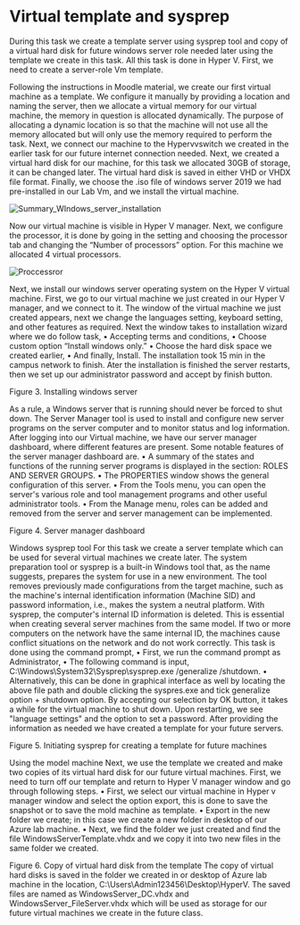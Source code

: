# Virtual template and sysprep

During this task we create a template server using sysprep tool and copy of a virtual hard disk for future windows server role needed later using the template we create in this task. All this task is done in Hyper V. First, we need to create a server-role Vm template. 

Following the instructions in Moodle material, we create our first virtual machine as a template. We configure it manually by providing a location and naming the server, then we allocate a virtual memory for our virtual machine, the memory in question is allocated dynamically. The purpose of allocating a dynamic location is so that the machine will not use all the memory allocated but will only use the memory required to perform the task.  Next, we connect our machine to the Hypervvswitch we created in the earlier task for our future internet connection needed. Next, we created a virtual hard disk for our machine, for this task we allocated 30GB of storage, it can be changed later. The virtual hard disk is saved in either VHD or VHDX file format. Finally, we choose the .iso file of windows server 2019 we had pre-installed in our Lab Vm, and we install the virtual machine.

![Summary_WIndows_server_installation](https://github.com/bishwasghimire22/windowsserver/assets/144313610/9317438c-36d3-45bb-b3ae-cc6b8a6ad9e8)
 

Now our virtual machine is visible in Hyper V manager. Next, we configure the processor, it is done by going in the setting and choosing the processor tab and changing the “Number of processors” option. For this machine we allocated 4 virtual processors.
 

![Proccessror](https://github.com/bishwasghimire22/windowsserver/assets/144313610/50b50768-3c23-4df0-972d-5543cce59013)

Next, we install our windows server operating system on the Hyper V virtual machine. First, we go to our virtual machine we just created in our Hyper V manager, and we connect to it. The window of the virtual machine we just created appears, next we change the languages setting, keyboard setting, and other features as required. Next the window takes to installation wizard where we do follow task,
•	Accepting terms and conditions,
•	Choose custom option “Install windows only.” 
•	Choose the hard disk space we created earlier,
•	And finally, Install.
The installation took 15 min in the campus network to finish. Ater the installation is finished the server restarts, then we set up our administrator password and accept by finish button.

 
  Figure 3. Installing windows server
	
As a rule, a Windows server that is running should never be forced to shut down. The Server Manager tool is used to install and configure new server programs on the server computer and to monitor status and log information. After logging into our Virtual machine, we have our server manager dashboard, where different features are present. Some notable features of the server manager dashboard are.
•	A summary of the states and functions of the running server programs is displayed in the section: ROLES AND SERVER GROUPS.
•	The PROPERTIES window shows the general configuration of this server.
•	From the Tools menu, you can open the server's various role and tool management programs and other useful administrator tools.
•	From the Manage menu, roles can be added and removed from the server and server management can be implemented.
 
Figure 4. Server manager dashboard

Windows sysprep tool
For this task we create a server template which can be used for several virtual machines we create later.
The system preparation tool or sysprep is a built-in Windows tool that, as the name suggests, prepares the system for use in a new environment. The tool removes previously made configurations from the target machine, such as the machine's internal identification information (Machine SID) and password information, i.e., makes the system a neutral platform. With sysprep, the computer's internal ID information is deleted. This is essential when creating several server machines from the same model. If two or more computers on the network have the same internal ID, the machines cause conflict situations on the network and do not work correctly. This task is done using the command prompt,
•	First, we run the command prompt as Administrator,
•	The following command is input, C:\Windows\System32\Sysprep\sysprep.exe /generalize /shutdown. 
•	Alternatively, this can be done in graphical interface as well by locating the above file path and double clicking the syspres.exe and tick generalize option + shutdown option.
By accepting our selection by OK button, it takes a while for the virtual machine to shut down. Upon restarting, we see "language settings" and the option to set a password. After providing the information as needed we have created a template for your future servers.
 
Figure 5. Initiating sysprep for creating a template for future machines

 Using the model machine
Next, we use the template we created and make two copies of its virtual hard disk for our future virtual machines. First, we need to turn off our template and return to Hyper V manager window and go through following steps.
•	First, we select our virtual machine in Hyper v manager window and select the option export, this is done to save the snapshot or to save the mold machine as template.
•	Export in the new folder we create; in this case we create a new folder in desktop of our Azure lab machine.
•	Next, we find the folder we just created and find the file WindowsServerTemplate.vhdx and we copy it into two new files in the same folder we created.
 
Figure 6. Copy of virtual hard disk from the template
The copy of virtual hard disks is saved in the folder we created in or desktop of Azure lab machine in the location, C:\Users\Admin123456\Desktop\HyperV\. The saved files are named as WindowsServer_DC.vhdx  and  WindowsServer_FileServer.vhdx which will be used as storage for our future virtual machines we create in the future class.
